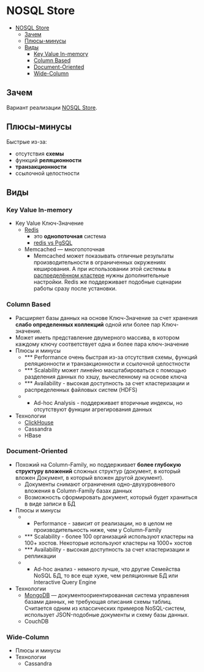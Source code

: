 # NOSQL Store

- [NOSQL Store](#nosql-store)
  - [Зачем](#зачем)
  - [Плюсы-минусы](#плюсы-минусы)
  - [Виды](#виды)
    - [Key Value In-memory](#key-value-in-memory)
    - [Column Based](#column-based)
    - [Document-Oriented](#document-oriented)
    - [Wide-Column](#wide-column)

## Зачем

Вариант реализации [NOSQL Store](../arch/system.class/store.nosql.md).

## Плюсы-минусы

Быстрые из-за:

- отсутствия __схемы__
- функций __реляционности__
- __транзакционности__
- ссылочной целостности

## Виды

### Key Value In-memory

- Key Value Ключ-Значение
	- [Redis](store/redis.md)
		- это __однопоточная__ система
		- [redis vs PgSQL](https://habr.com/ru/company/cloud_mts/blog/716548/)
	- Memcached
		— многопоточная
		- Memcached может показывать отличные результаты производительности в ограниченных окружениях кеширования. А при использовании этой системы в [распределённом кластере](https://habr.com/ru/company/wunderfund/blog/685894/) нужны дополнительные настройки. Redis же поддерживает подобные сценарии работы сразу после установки.

### Column Based

- Расширяет базы данных на основе Ключ-Значение за счет хранения __слабо определенных коллекций__ одной или более пар Ключ-значение.
- Может иметь представление двумерного массива, в котором каждому ключу соответствует одна и более пара ключ-значение
- Плюсы и минусы
  - *** Performance очень быстрая из-за отсутствия схемы, функций реляционности и транзакционности и ссылочной целостности
  - *** Scalability может линейно масштабироваться с помощью разделения данных по хэшу, вычесленному на основе ключа
  - *** Availability - высокая доступность за счет кластеризации и распределенных файловых систем (HDFS)
  - * Ad-hoc Analysis - поддерживает вторичные индексы, но отсутствуют функции агрегирования данных
- Технологии
  - [ClickHouse](store/clickhouse.md)
  - Cassandra
  - HBase

### Document-Oriented

- Похожий на Column-Family, но поддерживает __более глубокую структуру вложений__ сложных структур (документ, в который вложен Документ, в который вложен другой документ).
  - Документы снимают ограничения одно-двухуровневого вложения в Column-Family базах данных
  - Возможность сформировать документ, который будет храниться в виде записи в БД
- Плюсы и минусы
  - * Performance - зависит от реализации, но в целом не производительность ниже, чем у Column-Family
  - *** Scalability - более 100 организаций используют кластеры на 100+ хостов. Некоторые используют кластеры на 1000+ хостов
  - *** Availability - высокая доступность за счет кластеризации и репликации
  - * Ad-hoc анализ - немного лучше, что другие Семейства NoSQL БД, то все еще хуже, чем реляционные БД или Interactive Query Engine
- Технологии
  - [MongoDB](store/mongodb.md) — документоориентированная система управления базами данных, не требующая описания схемы таблиц. Считается одним из классических примеров NoSQL-систем, использует JSON-подобные документы и схему базы данных.
  - CouchDB

### Wide-Column

- Плюсы и минусы
- Технологии
  - Cassandra
